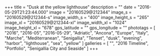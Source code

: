 +++
title = "Dusk at the yellow lighthouse"
description = ""
date = "2016-05-29T21:23:44.000"
image = "20160529@212344"
image_s = "20160529@212344-s"
image_width_s = "400"
image_height_s = "265"
image_xl = "20160529@212344-xl"
image_width_xl = "1024"
image_height_xl = "678"
gps_latitude = ""
gps_longitude = ""
phototags = [ "2016", "2016-05", "2016-05-29", "Adriatic", "Ancona", "Europe", "Italy", "Marche", "Mediterranean", "Senigallia", "Tenset", "dusk", "evening", "harbor", "lighthouse", "sea", "yellow" ]
galleries = [ "", "2016 Timeline", "Portfolio", "Senigallia City and Seaside" ]
+++

